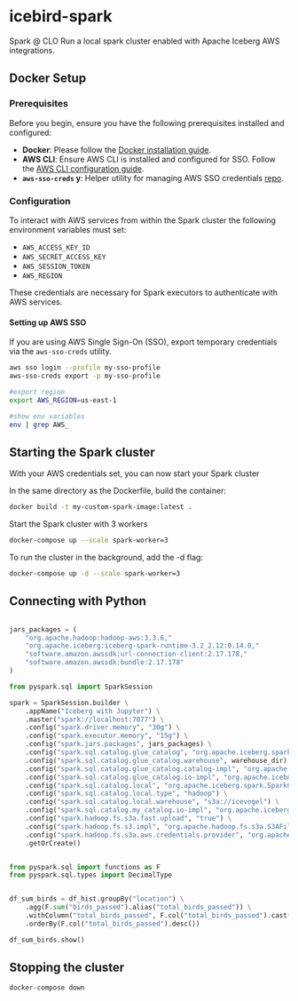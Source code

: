 # icebird-spark

Spark @ CLO
Run a local spark cluster enabled with Apache Iceberg AWS integrations.

## Docker Setup

### Prerequisites

Before you begin, ensure you have the following prerequisites installed and configured:

- **Docker**: Please follow the [Docker installation guide](https://docs.docker.com/get-docker/).
- **AWS CLI**: Ensure AWS CLI is installed and configured for SSO. Follow the [AWS CLI configuration guide](https://docs.aws.amazon.com/cli/latest/userguide/cli-configure-sso.html).
- **`aws-sso-creds` y**: Helper utility for managing AWS SSO credentials [repo](https://github.com/jaxxstorm/aws-sso-creds).

### Configuration

To interact with AWS services from within the Spark cluster the following environment variables must set:

- `AWS_ACCESS_KEY_ID`
- `AWS_SECRET_ACCESS_KEY`
- `AWS_SESSION_TOKEN`
- `AWS_REGION`

These credentials are necessary for Spark executors to authenticate with AWS services.

#### Setting up AWS SSO 

If you are using AWS Single Sign-On (SSO), export temporary credentials via the `aws-sso-creds` utility. 

```sh
aws sso login --profile my-sso-profile
aws-sso-creds export -p my-sso-profile

#export region
export AWS_REGION=us-east-1

#show env variables
env | grep AWS_
```

## Starting the Spark cluster

With your AWS credentials set, you can now start your Spark cluster


In the same directory as the Dockerfile, build the container:
```sh
docker build -t my-custom-spark-image:latest .
```
Start the Spark cluster with 3 workers
```sh
docker-compose up --scale spark-worker=3
```
To run the cluster in the background, add the -d flag:
```sh
docker-compose up -d --scale spark-worker=3
```

## Connecting with Python

```python

jars_packages = (
    "org.apache.hadoop:hadoop-aws:3.3.6,"
    "org.apache.iceberg:iceberg-spark-runtime-3.2_2.12:0.14.0,"
    "software.amazon.awssdk:url-connection-client:2.17.178,"
    "software.amazon.awssdk:bundle:2.17.178"
)

from pyspark.sql import SparkSession

spark = SparkSession.builder \
    .appName("Iceberg with Jupyter") \
    .master("spark://localhost:7077") \
    .config("spark.driver.memory", "30g") \
    .config("spark.executor.memory", "15g") \
    .config("spark.jars.packages", jars_packages) \
    .config("spark.sql.catalog.glue_catalog", "org.apache.iceberg.spark.SparkCatalog") \
    .config("spark.sql.catalog.glue_catalog.warehouse", warehouse_dir) \
    .config("spark.sql.catalog.glue_catalog.catalog-impl", "org.apache.iceberg.aws.glue.GlueCatalog") \
    .config("spark.sql.catalog.glue_catalog.io-impl", "org.apache.iceberg.aws.s3.S3FileIO") \
    .config("spark.sql.catalog.local", "org.apache.iceberg.spark.SparkCatalog") \
    .config("spark.sql.catalog.local.type", "hadoop") \
    .config("spark.sql.catalog.local.warehouse", "s3a://icevogel") \
    .config("spark.sql.catalog.my_catalog.io-impl", "org.apache.iceberg.aws.s3.S3FileIO") \
    .config("spark.hadoop.fs.s3a.fast.upload", "true") \
    .config("spark.hadoop.fs.s3.impl", "org.apache.hadoop.fs.s3a.S3AFileSystem") \
    .config("spark.hadoop.fs.s3a.aws.credentials.provider", "org.apache.hadoop.fs.s3a.TemporaryAWSCredentialsProvider") \
    .getOrCreate()


from pyspark.sql import functions as F
from pyspark.sql.types import DecimalType


df_sum_birds = df_hist.groupBy("location") \
    .agg(F.sum("birds_passed").alias("total_birds_passed")) \
    .withColumn("total_birds_passed", F.col("total_birds_passed").cast(DecimalType(18, 2))) \
    .orderBy(F.col("total_birds_passed").desc())

df_sum_birds.show()
```



## Stopping the cluster

```sh
docker-compose down
```